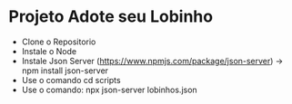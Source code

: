 # Projeto Adote seu Lobinho
- Clone o Repositorio
- Instale o Node
- Instale Json Server (https://www.npmjs.com/package/json-server) -> npm install json-server
- Use o comando cd scripts
- Use o comando: npx json-server lobinhos.json